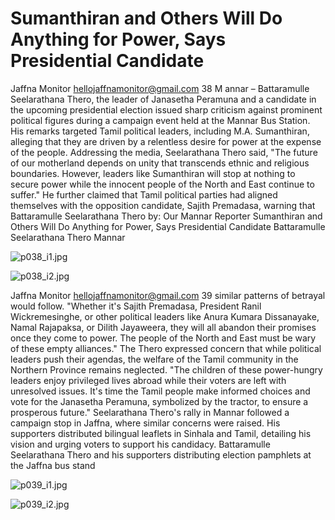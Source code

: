 # Sumanthiran and Others Will Do Anything for Power, Says Presidential Candidate

Jaffna Monitor
hellojaffnamonitor@gmail.com
38
M
annar – Battaramulle Seelarathana 
Thero, the leader of Janasetha Peramuna 
and a candidate in the upcoming presidential 
election issued sharp criticism against 
prominent political figures during a campaign 
event held at the Mannar Bus Station. His 
remarks targeted Tamil political leaders, 
including M.A. Sumanthiran, alleging that 
they are driven by a relentless desire for power 
at the expense of the people.
Addressing the media, Seelarathana 
Thero said, "The future of our motherland 
depends on unity that transcends ethnic and 
religious boundaries. However, leaders like 
Sumanthiran will stop at nothing to secure 
power while the innocent people of the North 
and East continue to suffer."
He further claimed that Tamil political parties 
had aligned themselves with the opposition 
candidate, Sajith Premadasa, warning that 
Battaramulle 
Seelarathana 
Thero
by: 
Our Mannar Reporter
Sumanthiran and 
Others Will Do 
Anything for Power, 
Says Presidential 
Candidate
Battaramulle Seelarathana Thero
Mannar

![p038_i1.jpg](images_out/016_sumanthiran_and_others_will_do_anything_for_power_/p038_i1.jpg)

![p038_i2.jpg](images_out/016_sumanthiran_and_others_will_do_anything_for_power_/p038_i2.jpg)

Jaffna Monitor
hellojaffnamonitor@gmail.com
39
similar patterns of betrayal would follow. 
"Whether it's Sajith Premadasa, President Ranil 
Wickremesinghe, or other political leaders like 
Anura Kumara Dissanayake, Namal Rajapaksa, 
or Dilith Jayaweera, they will all abandon their 
promises once they come to power. The people 
of the North and East must be wary of these 
empty alliances."
The Thero expressed concern that while 
political leaders push their agendas, the 
welfare of the Tamil community in the 
Northern Province remains neglected. "The 
children of these power-hungry leaders enjoy 
privileged lives abroad while their voters are 
left with unresolved issues. It's time the Tamil 
people make informed choices and vote for 
the Janasetha Peramuna, symbolized by the 
tractor, to ensure a prosperous future."
Seelarathana Thero's rally in Mannar 
followed a campaign stop in Jaffna, where 
similar concerns were raised. His supporters 
distributed bilingual leaflets in Sinhala and 
Tamil, detailing his vision and urging voters to 
support his candidacy.
Battaramulle Seelarathana Thero and his supporters distributing election pamphlets at the Jaffna bus stand

![p039_i1.jpg](images_out/016_sumanthiran_and_others_will_do_anything_for_power_/p039_i1.jpg)

![p039_i2.jpg](images_out/016_sumanthiran_and_others_will_do_anything_for_power_/p039_i2.jpg)

